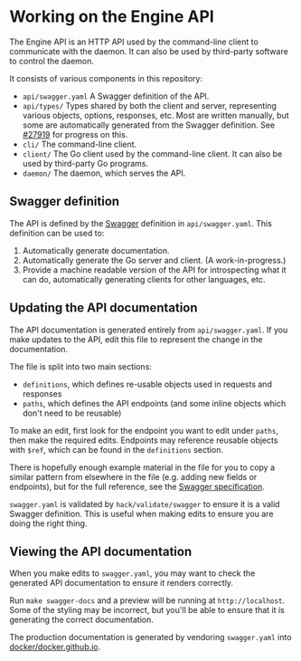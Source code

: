 # Working on the Engine API

The Engine API is an HTTP API used by the command-line client to communicate
with the daemon. It can also be used by third-party software to control the
daemon.

It consists of various components in this repository:

*   `api/swagger.yaml` A Swagger definition of the API.
*   `api/types/` Types shared by both the client and server, representing various
    objects, options, responses, etc. Most are written manually, but some are
    automatically generated from the Swagger definition. See
    [#27919](https://github.com/docker/docker/issues/27919) for progress on this.
*   `cli/` The command-line client.
*   `client/` The Go client used by the command-line client. It can also be used
    by third-party Go programs.
*   `daemon/` The daemon, which serves the API.

## Swagger definition

The API is defined by the [Swagger](http://swagger.io/specification/) definition
in `api/swagger.yaml`. This definition can be used to:

1.  Automatically generate documentation.
2.  Automatically generate the Go server and client. (A work-in-progress.)
3.  Provide a machine readable version of the API for introspecting what it can
    do, automatically generating clients for other languages, etc.

## Updating the API documentation

The API documentation is generated entirely from `api/swagger.yaml`. If you make
updates to the API, edit this file to represent the change in the documentation.

The file is split into two main sections:

*   `definitions`, which defines re-usable objects used in requests and responses
*   `paths`, which defines the API endpoints (and some inline objects which don't
    need to be reusable)

To make an edit, first look for the endpoint you want to edit under `paths`,
then make the required edits. Endpoints may reference reusable objects with
`$ref`, which can be found in the `definitions` section.

There is hopefully enough example material in the file for you to copy a similar
pattern from elsewhere in the file (e.g. adding new fields or endpoints), but
for the full reference, see the
[Swagger specification](https://github.com/docker/docker/issues/27919).

`swagger.yaml` is validated by `hack/validate/swagger` to ensure it is a valid
Swagger definition. This is useful when making edits to ensure you are doing the
right thing.

## Viewing the API documentation

When you make edits to `swagger.yaml`, you may want to check the generated API
documentation to ensure it renders correctly.

Run `make swagger-docs` and a preview will be running at `http://localhost`.
Some of the styling may be incorrect, but you'll be able to ensure that it is
generating the correct documentation.

The production documentation is generated by vendoring `swagger.yaml` into
[docker/docker.github.io](https://github.com/docker/docker.github.io).
